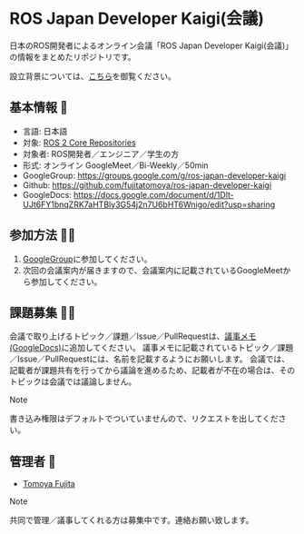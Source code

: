 # ROS Japan Developer Kaigi(会議)

日本のROS開発者によるオンライン会議「ROS Japan Developer Kaigi(会議)」の情報をまとめたリポジトリです。

設立背景については、[こちら]()を御覧ください。

## 基本情報 📌

- 言語: 日本語
- 対象: [ROS 2 Core Repositories](https://github.com/ros2/ros2)
- 対象者: ROS開発者／エンジニア／学生の方
- 形式: オンライン GoogleMeet／Bi-Weekly／50min
- GoogleGroup: https://groups.google.com/g/ros-japan-developer-kaigi
- Github: https://github.com/fujitatomoya/ros-japan-developer-kaigi
- GoogleDocs: https://docs.google.com/document/d/1Dlt-UJt6FY1bnqZRK7aHTBly3G54j2n7U6bHT6Wnigo/edit?usp=sharing

## 参加方法 🙋‍♀️

1. [GoogleGroup](https://groups.google.com/g/ros-japan-developer-kaigi)に参加してください。
2. 次回の会議案内が届きますので、会議案内に記載されているGoogleMeetから参加してください。

## 課題募集 🧑‍💻

会議で取り上げるトピック／課題／Issue／PullRequestは、[議事メモ(GoogleDocs)](https://docs.google.com/document/d/1Dlt-UJt6FY1bnqZRK7aHTBly3G54j2n7U6bHT6Wnigo/edit?usp=sharing)に追加してください。
議事メモに記載されているトピック／課題／Issue／PullRequestには、名前を記載するようにお願いします。
会議では、記載者が課題共有を行ってから議論を進めるため、記載者が不在の場合は、そのトピックは会議では議論しません。

> [!NOTE]
> 書き込み権限はデフォルトでついていませんので、リクエストを出してください。

## 管理者 💼

- [Tomoya Fujita](https://github.com/fujitatomoya)

> [!NOTE]
> 共同で管理／議事してくれる方は募集中です。連絡お願い致します。
